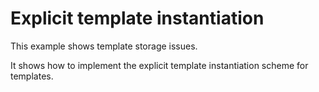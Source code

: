 # Explicit template instantiation

This example shows template storage issues.

It shows how to implement the explicit template instantiation scheme for templates.
